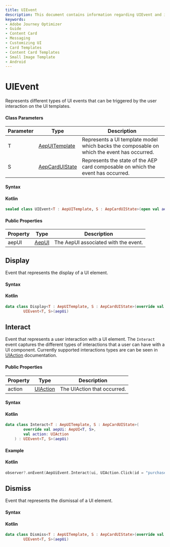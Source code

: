 ```yaml
---
title: UIEvent
description: This document contains information regarding UIEvent and its supported event types.
keywords:
- Adobe Journey Optimizer
- Guide
- Content Card
- Messaging
- Customizing UI
- Card Templates
- Content Card Templates
- Small Image Template
- Android
---
```


# UIEvent

Represents different types of UI events that can be triggered by the user interaction on the UI templates.
#### Class Parameters

| Parameter | Type                                          | Description                                                  |
| --------- | --------------------------------------------- | ------------------------------------------------------------ |
| T         | [AepUITemplate](./ui-models/aepuitemplate.md) | Represents a UI template model which backs the composable on which the event has occurred. |
| S         | [AepCardUIState](./state/aepcarduistate.md)   | Represents the state of the AEP card composable on which the event has occurred. |

#### Syntax

<CodeBlock slots="heading, code" repeat="1" languages="Kotlin" />

#### Kotlin

``` kotlin
sealed class UIEvent<T : AepUITemplate, S : AepCardUIState>(open val aepUi: AepUI<T, S>)
```

#### Public Properties

| Property | Type                | Description                          |
| -------- | ------------------- | ------------------------------------ |
| aepUI    | [AepUI](./aepui.md) | The AepUI associated with the event. |

## Display

Event that represents the display of a UI element.

#### Syntax

<CodeBlock slots="heading, code" repeat="1" languages="Kotlin" />

#### Kotlin

``` kotlin
data class Display<T : AepUITemplate, S : AepCardUIState>(override val aepUi: AepUI<T, S>) :
        UIEvent<T, S>(aepUi)
```

## Interact

Event that represents a user interaction with a UI element. The `Interact` event captures the different types of interactions that a user can have with a UI component. Currently supported interactions types are can be seen in [UIAction](./uiaction.md) documentation.

#### Public Properties

| Property | Type                      | Description                 |
| -------- | ------------------------- | --------------------------- |
| action   | [UIAction](./uiaction.md) | The UIAction that occurred. |

#### Syntax

<CodeBlock slots="heading, code" repeat="1" languages="Kotlin" />

#### Kotlin

``` kotlin
data class Interact<T : AepUITemplate, S : AepCardUIState>(
        override val aepUi: AepUI<T, S>,
        val action: UIAction
    ) : UIEvent<T, S>(aepUi)
```

#### Example

<CodeBlock slots="heading, code" repeat="1" languages="Kotlin" />

#### Kotlin

```kotlin
observer?.onEvent(AepUiEvent.Interact(ui, UIAction.Click(id = "purchaseID", actionUrl = "https://www.adobe.com"))
```

## Dismiss

Event that represents the dismissal of a UI element.

#### Syntax

<CodeBlock slots="heading, code" repeat="1" languages="Kotlin" />

#### Kotlin

``` kotlin
data class Dismiss<T : AepUITemplate, S : AepCardUIState>(override val aepUi: AepUI<T, S>) :
        UIEvent<T, S>(aepUi)
```
